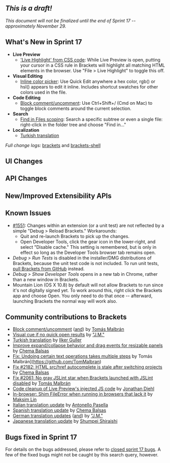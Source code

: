 _This is a draft!_
--------------------
_This document will not be finalized until the end of Sprint 17 -- approximately November 29._

What's New in Sprint 17
-----------------------
* **Live Preview**
    * ['Live Highlight' from CSS code](https://trello.com/card/3-live-development-highlight-html-elements-in-browser-from-css/4f90a6d98f77505d7940ce88/285): While Live Preview is open, putting your cursor in a CSS rule in Brackets will highlight all matching HTML elements in the browser. Use "File > Live Highlight" to toggle this off.
* **Visual Editing**
    * [Inline color picker](https://trello.com/card/3-color-selector/4f90a6d98f77505d7940ce88/662): Use Quick Edit anywhere a hex color, rgb() or hsl() appears to edit it inline. Includes shortcut swatches for  other colors used in the file.
* **Code Editing**
    * [Block comment/uncomment](https://github.com/adobe/brackets/pull/2080): Use Ctrl+Shift+/ (Cmd on Mac) to toggle block comments around the current selection.
* **Search**
    * [Find in Files scoping](https://github.com/adobe/brackets/pull/2084): Search a specific subtree or even a single file: right-click in the folder tree and choose "Find in..."
* **Localization**
    * [Turkish translation](https://github.com/adobe/brackets/pull/2127)


_Full change logs:_ [brackets](https://github.com/adobe/brackets/compare/sprint-16...sprint-17#commits_bucket) and [brackets-shell](https://github.com/adobe/brackets-shell/compare/sprint-16...sprint-17#commits_bucket)


UI Changes
----------


API Changes
-----------

New/Improved Extensibility APIs
-------------------------------

Known Issues
------------
* [#1551](https://github.com/adobe/brackets/issues/1551): Changes within an extension (or a unit test) are not reflected by a simple "Debug > Reload Brackets." Workarounds:
    * Quit and re-launch Brackets to pick up the changes.
    * Open Developer Tools, click the gear icon in the lower-right, and select "Disable cache." This setting is remembered, but is only in effect so long as the Developer Tools browser tab remains open.
* _Debug > Run Tests_ is disabled in the installer/DMG distributions of Brackets, because the unit test code is not included. To run unit tests, [pull Brackets from GitHub](https://github.com/adobe/brackets/wiki/How-to-Hack-on-Brackets#wiki-getcode) instead.
* _Debug > Show Developer Tools_ opens in a new tab in Chrome, rather than a new window in Brackets.
* Mountain Lion (OS X 10.8) by default will not allow Brackets to run since it's not digitally signed yet.  To work around this, right click the Brackets app and choose Open.  You only need to do that once -- afterward, launching Brackets the normal way will work also.


Community contributions to Brackets
-----------------------------------
* [Block comment/uncomment](https://github.com/adobe/brackets/pull/2080) ([and](https://github.com/adobe/brackets/pull/2148)) by [Tomás Malbrán](https://github.com/TomMalbran)
* [Visual cue if no quick open results](https://github.com/adobe/brackets/pull/2101) by ["J.M."](https://github.com/mynetx)
* [Turkish translation](https://github.com/adobe/brackets/pull/2127) by [Ilker Guller](https://github.com/Sly777)
* [Improve expand/collapse behavior and drag events for resizable panels](https://github.com/adobe/brackets/pull/2092) by [Chema Balsas](https://github.com/jbalsas)
* [Fix: Undoing certain text operations takes multiple steps](https://github.com/adobe/brackets/pull/2132) by Tomás Malbrán](https://github.com/TomMalbran)
* [Fix #2182: HTML src/href autocomplete is stale after switching projects](https://github.com/adobe/brackets/pull/2197) by [Chema Balsas](https://github.com/jbalsas)
* [Fix #2061: No gray JSLint star when Brackets launched with JSLint disabled](https://github.com/adobe/brackets/pull/2099) by [Tomás Malbrán](https://github.com/TomMalbran)
* [Code cleanup of Live Preview's injected JS code](https://github.com/adobe/brackets/pull/1529) by [Jonathan Diehl](https://github.com/jdiehl)
* [In-browser: Shim FileError when running in browsers that lack it](https://github.com/adobe/brackets/pull/2094) by [Maksim Lin](https://github.com/maks)
* [Italian translation update](https://github.com/adobe/brackets/pull/2090) by [Antonello Pasella](https://github.com/antonellopasella)
* [Spanish translation update](https://github.com/adobe/brackets/pull/2111) by [Chema Balsas](https://github.com/jbalsas)
* [German translation updates](https://github.com/adobe/brackets/pull/2001) ([and](https://github.com/adobe/brackets/pull/2114)) by ["J.M."](https://github.com/mynetx)
* [Japanese translation update](https://github.com/adobe/brackets/pull/2135) by [Shumpei Shiraishi](https://github.com/shumpei)

Bugs fixed in Sprint 17
-----------------------
For details on the bugs addressed, please refer to [closed sprint 17 bugs](https://github.com/adobe/brackets/issues?labels=sprint+17&state=closed). A few of the fixed bugs might not be caught by this search query, however.